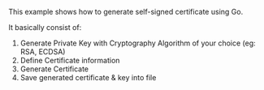 This example shows how to generate self-signed certificate using Go.

It basically consist of:
1. Generate Private Key with Cryptography Algorithm of your choice (eg: RSA, ECDSA)
2. Define Certificate information
3. Generate Certificate
4. Save generated certificate & key into file

